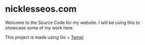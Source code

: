 # nicklesseos.com

Welcome to the Source Code for my website. I will be using this to showcase some of my work here.

This project is made using Go + [Templ](https://templ.guide/)
